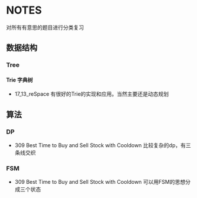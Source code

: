 # NOTES

对所有有意思的题目进行分类复习

## 数据结构

### Tree

#### Trie 字典树

* 17_13_reSpace 有很好的Trie的实现和应用。当然主要还是动态规划


## 算法

### DP

* 309 Best Time to Buy and Sell Stock with Cooldown  比较复杂的dp，有三条线交织

### FSM

* 309 Best Time to Buy and Sell Stock with Cooldown  可以用FSM的思想分成三个状态
